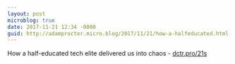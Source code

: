 ```yaml
---
layout: post
microblog: true
date: 2017-11-21 12:34 -0000
guid: http://adamprocter.micro.blog/2017/11/21/how-a-halfeducated.html
---
```

How a half-educated tech elite delivered us into chaos - [dctr.pro/21s](http://dctr.pro/21s)
